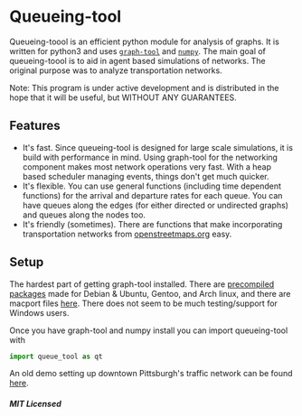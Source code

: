 Queueing-tool
=============

Queueing-toool is an efficient python module for analysis of graphs. It is written for python3 and uses [`graph-tool`](http://graph-tool.skewed.de/) and [`numpy`](http://www.numpy.org/). The main goal of queueing-toool is to aid in agent based simulations of networks. The original purpose was to analyze transportation networks.

Note: This program is under active development and is distributed in the hope that it will be useful, but WITHOUT ANY GUARANTEES.

## Features

  - It's fast. Since queueing-tool is designed for large scale simulations, it is build with performance in mind. Using graph-tool for the networking component makes most network operations very fast. With a heap based scheduler managing events, things don't get much quicker.
  - It's flexible. You can use general functions (including time dependent functions) for the arrival and departure rates for each queue. You can have queues along the edges (for either directed or undirected graphs) and queues along the nodes too.
  - It's friendly (sometimes). There are functions that make incorporating transportation networks from [openstreetmaps.org](www.openstreetmaps.org) easy.


## Setup

The hardest part of getting graph-tool installed. There are [precompiled packages](http://graph-tool.skewed.de/download#packages) made for Debian & Ubuntu, Gentoo, and Arch linux, and there are macport files [here](http://www.macports.org/ports.php?by=name&substr=graph-tool). There does not seem to be much testing/support for Windows users.

Once you have graph-tool and numpy install you can import queueing-tool with

```python
import queue_tool as qt
```

An old demo setting up downtown Pittsburgh's traffic network can be found [here](http://nbviewer.ipython.org/gist/djordon/975bf898c1ed2f4c8198).

##### MIT Licensed
